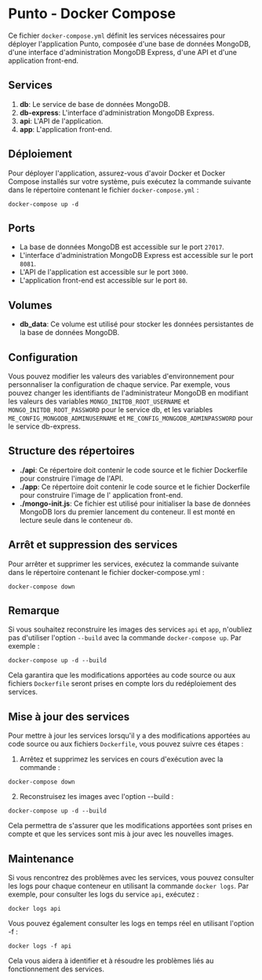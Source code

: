 # Punto - Docker Compose

Ce fichier `docker-compose.yml` définit les services nécessaires pour déployer l'application Punto, composée d'une base
de données MongoDB, d'une interface d'administration MongoDB Express, d'une API et d'une application front-end.

## Services

1. **db**: Le service de base de données MongoDB.
2. **db-express**: L'interface d'administration MongoDB Express.
3. **api**: L'API de l'application.
4. **app**: L'application front-end.

## Déploiement

Pour déployer l'application, assurez-vous d'avoir Docker et Docker Compose installés sur votre système, puis exécutez la
commande suivante dans le répertoire contenant le fichier `docker-compose.yml` :

```shell
docker-compose up -d
```

## Ports

* La base de données MongoDB est accessible sur le port `27017`.
* L'interface d'administration MongoDB Express est accessible sur le port `8081`.
* L'API de l'application est accessible sur le port `3000`.
* L'application front-end est accessible sur le port `80`.

## Volumes

* **db_data**: Ce volume est utilisé pour stocker les données persistantes de la base de données MongoDB.

## Configuration

Vous pouvez modifier les valeurs des variables d'environnement pour personnaliser la configuration de chaque service.
Par exemple, vous pouvez changer les identifiants de l'administrateur MongoDB en modifiant les valeurs des variables
`MONGO_INITDB_ROOT_USERNAME` et `MONGO_INITDB_ROOT_PASSWORD` pour le service db, et les variables
`ME_CONFIG_MONGODB_ADMINUSERNAME` et `ME_CONFIG_MONGODB_ADMINPASSWORD` pour le service db-express.

## Structure des répertoires

* **./api**: Ce répertoire doit contenir le code source et le fichier Dockerfile pour construire l'image de l'API.
* **./app**: Ce répertoire doit contenir le code source et le fichier Dockerfile pour construire l'image de l'
  application front-end.
* **./mongo-init.js**: Ce fichier est utilisé pour initialiser la base de données MongoDB lors du premier lancement du
  conteneur. Il est monté en lecture seule dans le conteneur `db`.

## Arrêt et suppression des services

Pour arrêter et supprimer les services, exécutez la commande suivante dans le répertoire contenant le fichier
docker-compose.yml :

```shell
docker-compose down
```

## Remarque

Si vous souhaitez reconstruire les images des services `api` et `app`, n'oubliez pas d'utiliser l'option `--build` avec
la commande `docker-compose up`. Par exemple :

```shell
docker-compose up -d --build
```

Cela garantira que les modifications apportées au code source ou aux fichiers `Dockerfile` seront prises en compte lors
du redéploiement des services.

## Mise à jour des services

Pour mettre à jour les services lorsqu'il y a des modifications apportées au code source ou aux fichiers `Dockerfile`,
vous pouvez suivre ces étapes :

1. Arrêtez et supprimez les services en cours d'exécution avec la commande :

```shell
docker-compose down
```

2. Reconstruisez les images avec l'option --build :

```shell
docker-compose up -d --build
```

Cela permettra de s'assurer que les modifications apportées sont prises en compte et que les services sont mis à jour
avec les nouvelles images.

## Maintenance

Si vous rencontrez des problèmes avec les services, vous pouvez consulter les logs pour chaque conteneur en utilisant la
commande `docker logs`. Par exemple, pour consulter les logs du service `api`, exécutez :

```shell
docker logs api
```

Vous pouvez également consulter les logs en temps réel en utilisant l'option -f :

```shell
docker logs -f api
```

Cela vous aidera à identifier et à résoudre les problèmes liés au fonctionnement des services.